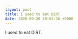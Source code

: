 ```yaml
---
layout: post
title: I used to eat DIRT.
date: 2020-09-20 19:01:36 +0000
---
```


I used to eat DIRT.

